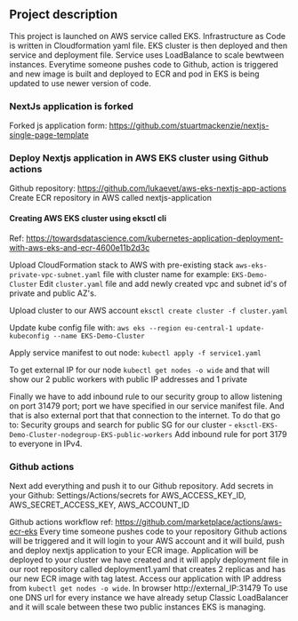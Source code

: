 ## Project description
This project is launched on AWS service called EKS. Infrastructure as Code is written in Cloudformation yaml file. EKS cluster is then deployed and then service and deployment file. Service uses LoadBalance to scale bewtween instances. Everytime someone pushes code to Github, action is triggered and new image is built and deployed to ECR and pod in EKS is being updated to use newer version of code.

### NextJs application is forked
Forked js application form: https://github.com/stuartmackenzie/nextjs-single-page-template

### Deploy Nextjs application in AWS EKS cluster using Github actions

Github repository: https://github.com/lukaevet/aws-eks-nextjs-app-actions
Create ECR repository in AWS called  nextjs-application

#### Creating AWS EKS cluster using eksctl cli

Ref: https://towardsdatascience.com/kubernetes-application-deployment-with-aws-eks-and-ecr-4600e11b2d3c

Upload CloudFormation stack to AWS with pre-existing stack `aws-eks-private-vpc-subnet.yaml` file with cluster name for example: `EKS-Demo-Cluster`
 Edit `cluster.yaml` file and add newly created vpc and subnet id's of private and public AZ's.

Upload cluster to our AWS account 
``eksctl create cluster -f cluster.yaml``

Update kube config file with: 
`aws eks --region eu-central-1 update-kubeconfig --name EKS-Demo-Cluster`

Apply service manifest to out node:
`kubectl apply -f service1.yaml`

To get external IP for our node
`kubectl get nodes -o wide`
and that will show our 2 public workers with public IP addresses and 1 private 

Finally we have to add inbound rule to our security group to allow listening on port 31479 port; port we have specified in our service manifest file. And that is also external port that that connection to the internet.
To do that go to:
Security groups and search for public SG for our cluster - `eksctl-EKS-Demo-Cluster-nodegroup-EKS-public-workers`
Add inbound rule for port 3179 to everyone in IPv4.

### Github actions
Next add everything and push it to our Github repository. 
 Add secrets in your Github: Settings/Actions/secrets for AWS_ACCESS_KEY_ID, AWS_SECRET_ACCESS_KEY, AWS_ACCOUNT_ID

Github actions workflow ref: https://github.com/marketplace/actions/aws-ecr-eks
Every time someone pushes code to your repository Github actions will be triggered and it will login to your AWS account and it will build, push and deploy nextjs application to your ECR image.
Application will be deployed to your cluster we have created and it will apply deployment file in our root repository called deployment1.yaml that creates 2 replicas and has our new ECR image with tag latest.
Access our application with IP address from `kubectl get nodes -o wide`. In browser http://external_IP:31479
To use one DNS url for every instance we have already setup Classic LoadBalancer and it will scale between these two public instances EKS is managing.
